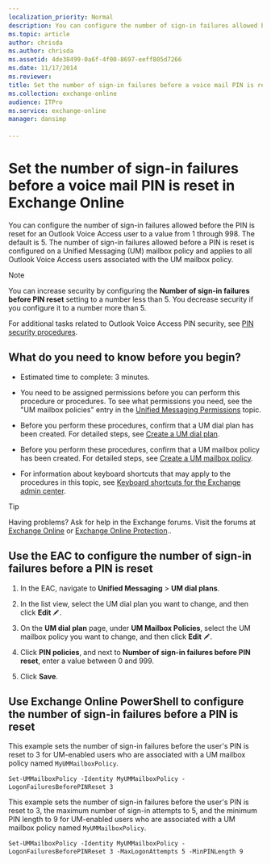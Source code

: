```yaml
---
localization_priority: Normal
description: You can configure the number of sign-in failures allowed before the PIN is reset for an Outlook Voice Access user to a value from 1 through 998. The default is 5. The number of sign-in failures allowed before a PIN is reset is configured on a Unified Messaging (UM) mailbox policy and applies to all Outlook Voice Access users associated with the UM mailbox policy.
ms.topic: article
author: chrisda
ms.author: chrisda
ms.assetid: 4de38499-0a6f-4f00-8697-eeff805d7266
ms.date: 11/17/2014
ms.reviewer: 
title: Set the number of sign-in failures before a voice mail PIN is reset in Exchange Online
ms.collection: exchange-online
audience: ITPro
ms.service: exchange-online
manager: dansimp

---
```


# Set the number of sign-in failures before a voice mail PIN is reset in Exchange Online

You can configure the number of sign-in failures allowed before the PIN is reset for an Outlook Voice Access user to a value from 1 through 998. The default is 5. The number of sign-in failures allowed before a PIN is reset is configured on a Unified Messaging (UM) mailbox policy and applies to all Outlook Voice Access users associated with the UM mailbox policy.

> [!NOTE]
> You can increase security by configuring the **Number of sign-in failures before PIN reset** setting to a number less than 5. You decrease security if you configure it to a number more than 5.

For additional tasks related to Outlook Voice Access PIN security, see [PIN security procedures](pin-security-procedures.md).

## What do you need to know before you begin?

- Estimated time to complete: 3 minutes.

- You need to be assigned permissions before you can perform this procedure or procedures. To see what permissions you need, see the "UM mailbox policies" entry in the [Unified Messaging Permissions](https://technet.microsoft.com/library/d326c3bc-8f33-434a-bf02-a83cc26a5498.aspx) topic.

- Before you perform these procedures, confirm that a UM dial plan has been created. For detailed steps, see [Create a UM dial plan](../../voice-mail-unified-messaging/connect-voice-mail-system/create-um-dial-plan.md).

- Before you perform these procedures, confirm that a UM mailbox policy has been created. For detailed steps, see [Create a UM mailbox policy](../../voice-mail-unified-messaging/set-up-voice-mail/create-um-mailbox-policy.md).

- For information about keyboard shortcuts that may apply to the procedures in this topic, see [Keyboard shortcuts for the Exchange admin center](../../accessibility/keyboard-shortcuts-in-admin-center.md).

> [!TIP]
> Having problems? Ask for help in the Exchange forums. Visit the forums at [Exchange Online](https://go.microsoft.com/fwlink/p/?linkId=267542) or [Exchange Online Protection](https://go.microsoft.com/fwlink/p/?linkId=285351)..

## Use the EAC to configure the number of sign-in failures before a PIN is reset

1. In the EAC, navigate to **Unified Messaging** \> **UM dial plans**.

2. In the list view, select the UM dial plan you want to change, and then click **Edit** ![Edit icon](../../media/ITPro_EAC_EditIcon.gif).

3. On the **UM dial plan** page, under **UM Mailbox Policies**, select the UM mailbox policy you want to change, and then click **Edit** ![Edit icon](../../media/ITPro_EAC_EditIcon.gif).

4. Click **PIN policies**, and next to **Number of sign-in failures before PIN reset**, enter a value between 0 and 999.

5. Click **Save**.

## Use Exchange Online PowerShell to configure the number of sign-in failures before a PIN is reset

This example sets the number of sign-in failures before the user's PIN is reset to 3 for UM-enabled users who are associated with a UM mailbox policy named `MyUMMailboxPolicy`.

```
Set-UMMailboxPolicy -Identity MyUMMailboxPolicy -LogonFailuresBeforePINReset 3
```

This example sets the number of sign-in failures before the user's PIN is reset to 3, the maximum number of sign-in attempts to 5, and the minimum PIN length to 9 for UM-enabled users who are associated with a UM mailbox policy named `MyUMMailboxPolicy`.

```
Set-UMMailboxPolicy -Identity MyUMMailboxPolicy -LogonFailuresBeforePINReset 3 -MaxLogonAttempts 5 -MinPINLength 9
```



